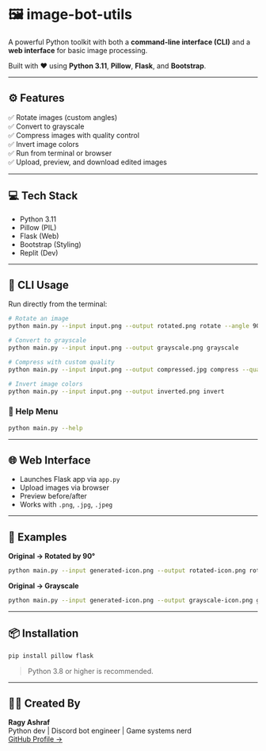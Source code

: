
# 🖼️ image-bot-utils

A powerful Python toolkit with both a **command-line interface (CLI)** and a **web interface** for basic image processing.

Built with ❤️ using **Python 3.11**, **Pillow**, **Flask**, and **Bootstrap**.

---

## ⚙️ Features

✅ Rotate images (custom angles)  
✅ Convert to grayscale  
✅ Compress images with quality control  
✅ Invert image colors  
✅ Run from terminal or browser  
✅ Upload, preview, and download edited images

---

## 💻 Tech Stack

- Python 3.11
- Pillow (PIL)
- Flask (Web)
- Bootstrap (Styling)
- Replit (Dev)

---

## 🚀 CLI Usage

Run directly from the terminal:

```bash
# Rotate an image
python main.py --input input.png --output rotated.png rotate --angle 90

# Convert to grayscale
python main.py --input input.png --output grayscale.png grayscale

# Compress with custom quality
python main.py --input input.png --output compressed.jpg compress --quality 80

# Invert image colors
python main.py --input input.png --output inverted.png invert
```

### 🔧 Help Menu
```bash
python main.py --help
```

---

## 🌐 Web Interface

- Launches Flask app via `app.py`
- Upload images via browser
- Preview before/after
- Works with `.png`, `.jpg`, `.jpeg`

---

## 🧪 Examples

**Original → Rotated by 90°**

```bash
python main.py --input generated-icon.png --output rotated-icon.png rotate --angle 90
```

**Original → Grayscale**

```bash
python main.py --input generated-icon.png --output grayscale-icon.png grayscale
```

---

## 📦 Installation

```bash
pip install pillow flask
```

> Python 3.8 or higher is recommended.

---

## 👨‍💻 Created By

**Ragy Ashraf**  
Python dev | Discord bot engineer | Game systems nerd  
[GitHub Profile →](https://github.com/ragyashraf)
